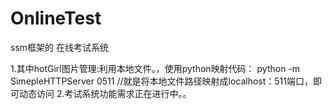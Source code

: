 # OnlineTest
ssm框架的 在线考试系统

1.其中hotGirl图片管理:利用本地文件。，使用python映射代码：
            python -m SimepleHTTPServer 0511 //就是将本地文件路径映射成localhost：511端口，即可动态访问
2.考试系统功能需求正在进行中。。
